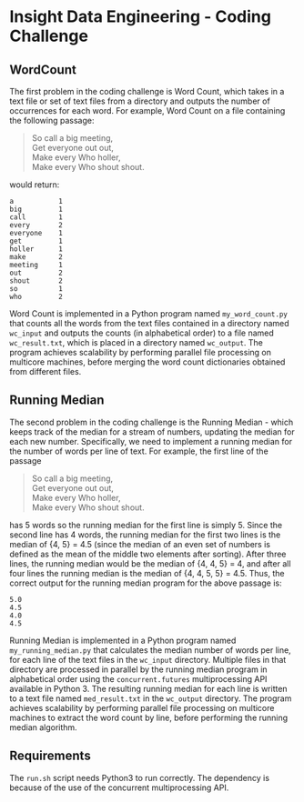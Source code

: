 Insight Data Engineering - Coding Challenge
===========================================================

WordCount
-----------------------------------------------------------

The first problem in the coding challenge is Word Count, which takes in a text file or set of text files from a directory and outputs the number of occurrences for each word.  For example, Word Count on a file containing the following passage:

> So call a big meeting,  
Get everyone out out,  
Make every Who holler,  
Make every Who shout shout.  

would return:

	a			1
	big			1  
	call		1  
	every		2  
	everyone	1  
	get			1  
	holler		1  
	make		2  
	meeting		1  
	out			2  
	shout		2  
	so			1  
	who			2  

Word Count is implemented in a Python program named `my_word_count.py` that counts all the words from the text files contained in a directory named `wc_input` and outputs the counts (in alphabetical order) to a file named `wc_result.txt`, which is placed in a directory named `wc_output`. The program achieves scalability by performing parallel file processing on multicore machines, before merging the word count dictionaries obtained from different files.

Running Median
-----------------------------------------------------------

The second problem in the coding challenge is the Running Median - which keeps track of the median for a stream of numbers, updating the median for each new number.  Specifically, we need to implement a running median for the number of words per line of text.  For example, the first line of the passage

> So call a big meeting,  
Get everyone out out,  
Make every Who holler,  
Make every Who shout shout.  

has 5 words so the running median for the first line is simply 5.  Since the second line has 4 words, the running median for the first two lines is the median of {4, 5} = 4.5 (since the median of an even set of numbers is defined as the mean of the middle two elements after sorting).  After three lines, the running median would be the median of {4, 4, 5} = 4, and after all four lines the running median is the median of {4, 4, 5, 5} = 4.5.  Thus, the correct output for the running median program for the above passage is:

	5.0  
	4.5  
	4.0  
	4.5  

Running Median is implemented in a Python program named `my_running_median.py` that calculates the median number of words per line, for each line of the text files in the `wc_input` directory.  Multiple files in that directory are processed in parallel by the running median program in alphabetical order using the `concurrent.futures` multiprocessing API available in Python 3. The resulting running median for each line is written to a text file named `med_result.txt` in the `wc_output` directory. The program achieves scalability by performing parallel file processing on multicore machines to extract the word count by line, before performing the running median algorithm.

Requirements
-----------------------------------------------------------

The `run.sh` script needs Python3 to run correctly. The dependency is because of the use of the concurrent multiprocessing API.
